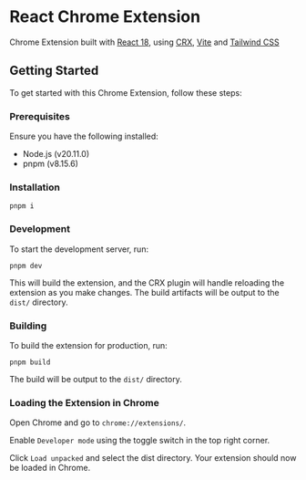 # React Chrome Extension

Chrome Extension built with [React 18](https://react.dev/), using [CRX](https://crxjs.dev/vite-plugin/), [Vite](https://vitejs.dev/) and [Tailwind CSS](https://tailwindcss.com/)

## Getting Started

To get started with this Chrome Extension, follow these steps:

### Prerequisites

Ensure you have the following installed:

-   Node.js (v20.11.0)
-   pnpm (v8.15.6)

### Installation

```
pnpm i
```

### Development

To start the development server, run:

```
pnpm dev
```

This will build the extension, and the CRX plugin will handle reloading the extension as you make changes. The build artifacts will be output to the `dist/` directory.

### Building

To build the extension for production, run:

```
pnpm build
```

The build will be output to the `dist/` directory.

### Loading the Extension in Chrome

Open Chrome and go to `chrome://extensions/`.

Enable `Developer mode` using the toggle switch in the top right corner.

Click `Load unpacked` and select the dist directory.
Your extension should now be loaded in Chrome.
